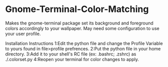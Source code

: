 # Gnome-Terminal-Color-Matching
Makes the gnome-terminal package set its background and foreground colors accordingly to your wallpaper. May need some configuration to use your user profile.

Installation Instructions
1:Edit the python file and change the Profile Variable to yours found in file>profile prefrences.
2:Put the python file in your home directory.
3:Add it to your shell's RC file (ex: .bashrc; .zshrc) as ./.colorset.py
4:Reopen your terminal for color changes to apply.
